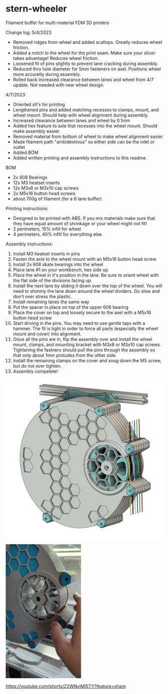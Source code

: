 # stern-wheeler
Filament buffer for multi-material FDM 3D printers

Change log:
5/4/2023
- Removed ridges from wheel and added scallops. Greatly reduces wheel friction.
- Added a notch to the wheel for the print seam. Make sure your slicer takes advantage! Reduces wheel friction.
- Loosened fit of pins slightly to prevent lane cracking during assembly. 
- Reduced thru hole diameter for 5mm fasteners on axel. Positions wheel more accuretly during assembly.
- Rolled back increased clearance between lanes and wheel from 4/7 update. Not needed with new wheel design.

4/7/2023
- Oriented stl's for printing
- Lengthened pins and added matching recesses to clamps, mount, and wheel mount. Should help with wheel alignment during assembly.
- Increased clearance between lanes and wheel by 0.1mm
- Added hex feature to axle that recesses into the wheel mount. Should make assembly easier.
- Removed material from bottom of wheel to make wheel alignment easier
- Made filament path "ambidextrous" so either side can be the inlet or outlet
- Added BOM
- Added written printing and assembly instructions to this readme

BOM
- 2x 608 Bearings
- 12x M3 heatset inserts
- 12x M3x8 or M3x10 cap screws
- 2x M5x16 button head screws
- about 700g of filament (for a 6 lane buffer)

Printing instructions:
- Designed to be printed with ABS. If you mix materials make sure that they have equal amount of shrinkage or your wheel might not fit!
- 2 perimeters, 15% infill for wheel
- 4 perimeters, 40% infill for everything else

Assembly instructions:
1) Install M3 heatset inserts in pins
2) Fasten the axle to the wheel mount with an M5x16 button head screw
3) Install 2x 608 skate bearings into the wheel
4) Place lane #1 on your workbench, hex side up
5) Place the wheel in it's position in the lane. Be sure to orient wheel with the flat side of the divisions facing up.
6) Install the next lane by sliding it down over the top of the wheel. You will need to shimmy the lane down around the wheel dividers. Go slow and don't over stress the plastic.
7) Install remaining lanes the same way
8) Put the spacer in place on top of the upper 608 bearing
8) Place the cover on top and loosely secure to the axel with a M5x16 button head screw 
9) Start driving in the pins. You may need to use gentle taps with a hammer. The fit is tight in order to force all parts (especially the wheel mount and cover) into alignment.
10) Once all the pins are in, flip the assembly over and install the wheel mount, clamps, and mounting bracket with M3x8 or M3x10 cap screws. Tightening the fastners should pull the pins through the assembly so that only about 1mm protudes from the other side.
11) Install the remaining clamps on the cover and snug down the M5 screw, but do not over tighten.
12) Assembly compelete!

![cad1.png](/PICS/cad1.png)

![spin.gif](/PICS/spin.gif)

https://youtube.com/shorts/Z2WNvIMlSTY?feature=share
